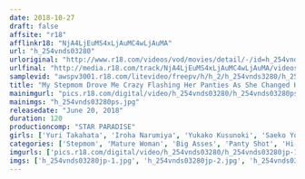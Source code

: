 ```yaml
---
date: 2018-10-27
draft: false
affsite: "r18"
afflinkr18: "NjA4LjEuMS4xLjAuMC4wLjAuMA"
url: "h_254vnds03280"
urloriginal: "http://www.r18.com/videos/vod/movies/detail/-/id=h_254vnds03280"
urlfinal: "http://media.r18.com/track/NjA4LjEuMS4xLjAuMC4wLjAuMA/videos/vod/movies/detail/-/id=h_254vnds03280"
samplevid: "awspv3001.r18.com/litevideo/freepv/h/h_2/h_254vnds3280/h_254vnds3280_dmb_w.mp4"
title: "My Stepmom Drove Me Crazy Flashing Her Panties As She Changed Her Clothes"
mainimgurl: "pics.r18.com/digital/video/h_254vnds03280/h_254vnds03280ps.jpg"
mainimgs: "h_254vnds03280ps.jpg"
releasedate: "June 20, 2018"
duration: 120
productioncomp: "STAR PARADISE"
girls: ['Yuri Takahata', 'Iroha Narumiya', 'Yukako Kusunoki', 'Saeko Yokoyama', 'Shizuka Azuma', 'Jun Kurozaki']
categories: ['Stepmom', 'Mature Woman', 'Big Asses', 'Panty Shot', 'Hi-Def']
imgurls: ['pics.r18.com/digital/video/h_254vnds03280/h_254vnds03280jp-1.jpg', 'pics.r18.com/digital/video/h_254vnds03280/h_254vnds03280jp-2.jpg', 'pics.r18.com/digital/video/h_254vnds03280/h_254vnds03280jp-3.jpg', 'pics.r18.com/digital/video/h_254vnds03280/h_254vnds03280jp-4.jpg', 'pics.r18.com/digital/video/h_254vnds03280/h_254vnds03280jp-5.jpg', 'pics.r18.com/digital/video/h_254vnds03280/h_254vnds03280jp-6.jpg', 'pics.r18.com/digital/video/h_254vnds03280/h_254vnds03280jp-7.jpg', 'pics.r18.com/digital/video/h_254vnds03280/h_254vnds03280jp-8.jpg', 'pics.r18.com/digital/video/h_254vnds03280/h_254vnds03280jp-9.jpg', 'pics.r18.com/digital/video/h_254vnds03280/h_254vnds03280jp-10.jpg', 'pics.r18.com/digital/video/h_254vnds03280/h_254vnds03280jp-11.jpg', 'pics.r18.com/digital/video/h_254vnds03280/h_254vnds03280jp-12.jpg', 'pics.r18.com/digital/video/h_254vnds03280/h_254vnds03280jp-13.jpg', 'pics.r18.com/digital/video/h_254vnds03280/h_254vnds03280jp-14.jpg', 'pics.r18.com/digital/video/h_254vnds03280/h_254vnds03280jp-15.jpg', 'pics.r18.com/digital/video/h_254vnds03280/h_254vnds03280jp-16.jpg', 'pics.r18.com/digital/video/h_254vnds03280/h_254vnds03280jp-17.jpg', 'pics.r18.com/digital/video/h_254vnds03280/h_254vnds03280jp-18.jpg', 'pics.r18.com/digital/video/h_254vnds03280/h_254vnds03280jp-19.jpg', 'pics.r18.com/digital/video/h_254vnds03280/h_254vnds03280jp-20.jpg']
imgs: ['h_254vnds03280jp-1.jpg', 'h_254vnds03280jp-2.jpg', 'h_254vnds03280jp-3.jpg', 'h_254vnds03280jp-4.jpg', 'h_254vnds03280jp-5.jpg', 'h_254vnds03280jp-6.jpg', 'h_254vnds03280jp-7.jpg', 'h_254vnds03280jp-8.jpg', 'h_254vnds03280jp-9.jpg', 'h_254vnds03280jp-10.jpg', 'h_254vnds03280jp-11.jpg', 'h_254vnds03280jp-12.jpg', 'h_254vnds03280jp-13.jpg', 'h_254vnds03280jp-14.jpg', 'h_254vnds03280jp-15.jpg', 'h_254vnds03280jp-16.jpg', 'h_254vnds03280jp-17.jpg', 'h_254vnds03280jp-18.jpg', 'h_254vnds03280jp-19.jpg', 'h_254vnds03280jp-20.jpg']
---
```

